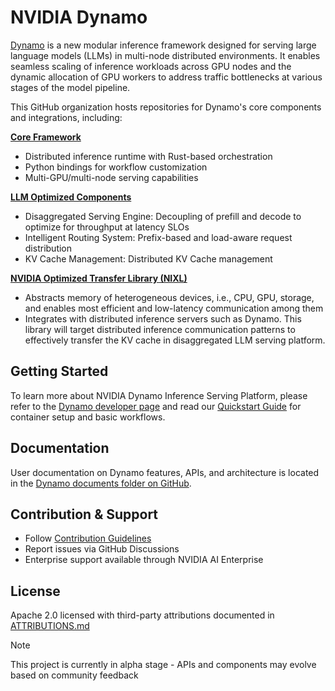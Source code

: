 <!--
SPDX-FileCopyrightText: Copyright (c) 2024-2025 NVIDIA CORPORATION & AFFILIATES. All rights reserved.
SPDX-License-Identifier: Apache-2.0
-->

# NVIDIA Dynamo

[Dynamo](https://github.com/ai-dynamo/dynamo) is a new modular inference framework designed for serving large language models (LLMs) in multi-node distributed environments. It enables seamless scaling of inference workloads across GPU nodes and the dynamic allocation of GPU workers to address traffic bottlenecks at various stages of the model pipeline.

This GitHub organization hosts repositories for Dynamo's core components and integrations, including:

**[Core Framework](https://github.com/ai-dynamo/dynamo/tree/main/lib/runtime)**

- Distributed inference runtime with Rust-based orchestration
- Python bindings for workflow customization
- Multi-GPU/multi-node serving capabilities

**[LLM Optimized Components](https://github.com/ai-dynamo/dynamo/tree/main/lib/llm)**

- Disaggregated Serving Engine: Decoupling of prefill and decode to optimize for throughput at latency SLOs
- Intelligent Routing System: Prefix-based and load-aware request distribution
- KV Cache Management: Distributed KV Cache management

**[NVIDIA Optimized Transfer Library (NIXL)](https://github.com/ai-dynamo/nixl)**

- Abstracts memory of heterogeneous devices, i.e., CPU, GPU, storage, and enables most efficient and low-latency communication among them
- Integrates with distributed inference servers such as Dynamo. This library will target distributed inference communication patterns to effectively transfer the KV cache in disaggregated LLM serving platform.

## Getting Started

To learn more about NVIDIA Dynamo Inference Serving Platform, please refer to the [Dynamo developer page](https://developer.nvidia.com/dynamo) and read our [Quickstart Guide](https://github.com/ai-dynamo/dynamo/blob/main/README.md#quick-start) for container setup and basic workflows.

## Documentation

User documentation on Dynamo features, APIs, and architecture is located in the [Dynamo documents folder on GitHub](https://github.com/ai-dynamo/dynamo/tree/main/docs).

## Contribution & Support

- Follow [Contribution Guidelines](./CONTRIBUTING.md)
- Report issues via GitHub Discussions
- Enterprise support available through NVIDIA AI Enterprise

## License

Apache 2.0 licensed with third-party attributions documented in [ATTRIBUTIONS.md](./ATTRIBUTIONS.md)

> [!NOTE]
> This project is currently in alpha stage - APIs and components may evolve based on community feedback
